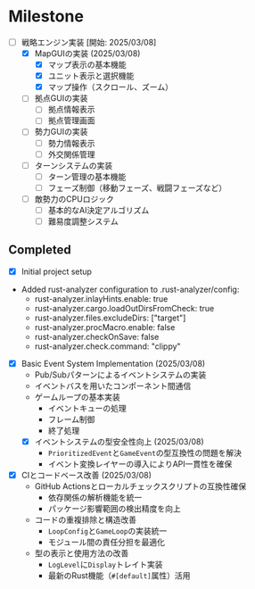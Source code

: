 # Milestone

- [ ] 戦略エンジン実装 [開始: 2025/03/08]
  - [x] MapGUIの実装 (2025/03/08)
    - [x] マップ表示の基本機能
    - [x] ユニット表示と選択機能
    - [x] マップ操作（スクロール、ズーム）
  - [ ] 拠点GUIの実装
    - [ ] 拠点情報表示
    - [ ] 拠点管理画面
  - [ ] 勢力GUIの実装
    - [ ] 勢力情報表示
    - [ ] 外交関係管理
  - [ ] ターンシステムの実装
    - [ ] ターン管理の基本機能
    - [ ] フェーズ制御（移動フェーズ、戦闘フェーズなど）
  - [ ] 敵勢力のCPUロジック
    - [ ] 基本的なAI決定アルゴリズム
    - [ ] 難易度調整システム

## Completed

- [x] Initial project setup

- Added rust-analyzer configuration to .rust-analyzer/config:
  - rust-analyzer.inlayHints.enable: true
  - rust-analyzer.cargo.loadOutDirsFromCheck: true
  - rust-analyzer.files.excludeDirs: ["target"]
  - rust-analyzer.procMacro.enable: false
  - rust-analyzer.checkOnSave: false
  - rust-analyzer.check.command: "clippy"

- [x] Basic Event System Implementation (2025/03/08)
  - Pub/Subパターンによるイベントシステムの実装
  - イベントバスを用いたコンポーネント間通信
  - ゲームループの基本実装
    - イベントキューの処理
    - フレーム制御
    - 終了処理
  - [x] イベントシステムの型安全性向上 (2025/03/08)
    - `PrioritizedEvent`と`GameEvent`の型互換性の問題を解決
    - イベント変換レイヤーの導入によりAPI一貫性を確保

- [x] CIとコードベース改善 (2025/03/08)
  - GitHub Actionsとローカルチェックスクリプトの互換性確保
    - 依存関係の解析機能を統一
    - パッケージ影響範囲の検出精度を向上
  - コードの重複排除と構造改善
    - `LoopConfig`と`GameLoop`の実装統一
    - モジュール間の責任分担を最適化
  - 型の表示と使用方法の改善
    - `LogLevel`に`Display`トレイト実装
    - 最新のRust機能（`#[default]`属性）活用
